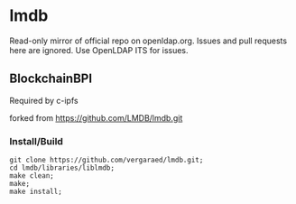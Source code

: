 # lmdb

Read-only mirror of official repo on openldap.org. Issues and pull requests here are ignored. Use OpenLDAP ITS for issues.


## BlockchainBPI
Required by c-ipfs

forked from https://github.com/LMDB/lmdb.git


### Install/Build
```
git clone https://github.com/vergaraed/lmdb.git;
cd lmdb/libraries/liblmdb;
make clean;
make;
make install;
```
